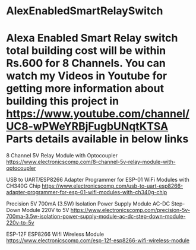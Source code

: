 # AlexEnabledSmartRelaySwitch
Alexa Enabled Smart Relay switch total building cost will be within Rs.600 for 8 Channels.
You can watch my Videos in Youtube for getting more information about building this project in https://www.youtube.com/channel/UC8-wPWeYRBjFugbUNqtKTSA
Parts details available in below links
======================================
8 Channel 5V Relay Module with Optocoupler
https://www.electronicscomp.com/8-channel-5v-relay-module-with-optocoupler

USB to UART/ESP8266 Adapter Programmer for ESP-01 WiFi Modules with CH340G Chip
https://www.electronicscomp.com/usb-to-uart-esp8266-adapter-programmer-for-esp-01-wifi-modules-with-ch340g-chip

Precision 5V 700mA (3.5W) Isolation Power Supply Module AC-DC Step- Down Module 220V to 5V
https://www.electronicscomp.com/precision-5v-700ma-3.5w-isolation-power-supply-module-ac-dc-step-down-module-220v-to-5v

ESP-12F ESP8266 Wifi Wireless Module
https://www.electronicscomp.com/esp-12f-esp8266-wifi-wireless-module
